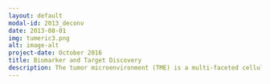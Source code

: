 ```yaml
---
layout: default
modal-id: 2013_deconv
date: 2013-08-01
img: tumeric3.png
alt: image-alt
project-date: October 2016
title: Biomarker and Target Discovery
description: The tumor microenvironment (TME) is a multi-faceted cellular environment that both constrains the evolving tumor and plays a pivotal role in tumor progression and therapeutic response. We are developing computational approaches to quantify and describe this environment. We are exploring fundamental propoerties of the TME, such as signaling between (<a class='txt' href='https://www.biorxiv.org/content/10.1101/835512v1.abstract'>Ghoshdastider et al.</a>) and metabolism of (<a class='txt' href='https://www.biorxiv.org/content/10.1101/835512v1.abstract'>Rohatgi et al. 2020</a> ) cancer and stromal cells inside tumors. We are using similar approaches to study biomarkers of drug response and potential novel therapeutic targets.
---
```


